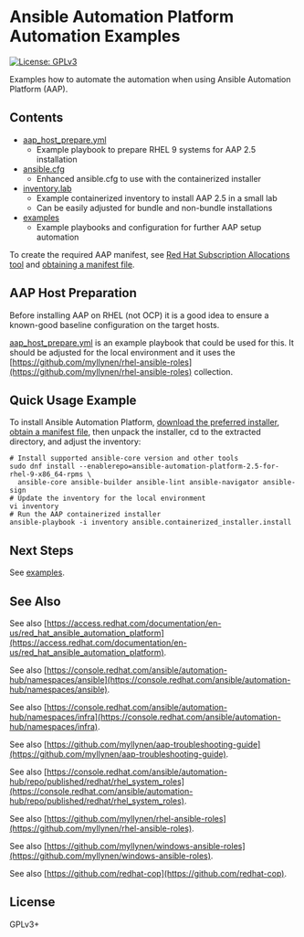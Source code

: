 # Ansible Automation Platform Automation Examples

[![License: GPLv3](https://img.shields.io/badge/license-GPLv3-brightgreen.svg)](https://www.gnu.org/licenses/gpl-3.0)

Examples how to automate the automation when using Ansible Automation
Platform (AAP).

## Contents

* [aap_host_prepare.yml](aap_host_prepare.yml)
  * Example playbook to prepare RHEL 9 systems for AAP 2.5 installation
* [ansible.cfg](ansible.cfg)
  * Enhanced ansible.cfg to use with the containerized installer
* [inventory.lab](inventory.lab)
  * Example containerized inventory to install AAP 2.5 in a small lab
  * Can be easily adjusted for bundle and non-bundle installations
* [examples](examples)
  * Example playbooks and configuration for further AAP setup automation

To create the required AAP manifest, see
[Red Hat Subscription Allocations tool](https://access.redhat.com/management/subscription_allocations)
and
[obtaining a manifest file](https://docs.redhat.com/en/documentation/red_hat_ansible_automation_platform/2.5/html/access_management_and_authentication/assembly-gateway-licensing#assembly-aap-obtain-manifest-files).

## AAP Host Preparation

Before installing AAP on RHEL (not OCP) it is a good idea to ensure a
known-good baseline configuration on the target hosts.

[aap_host_prepare.yml](aap_host_prepare.yml) is an example playbook
that could be used for this. It should be adjusted for the local
environment and it uses the
[https://github.com/myllynen/rhel-ansible-roles](https://github.com/myllynen/rhel-ansible-roles)
collection.

## Quick Usage Example

To install Ansible Automation Platform,
[download the preferred installer](https://access.redhat.com/downloads/content/480/),
[obtain a manifest file](https://docs.redhat.com/en/documentation/red_hat_ansible_automation_platform/2.5/html/access_management_and_authentication/assembly-gateway-licensing#assembly-aap-obtain-manifest-files),
then unpack the installer, cd to the extracted directory, and adjust the inventory:

```
# Install supported ansible-core version and other tools
sudo dnf install --enablerepo=ansible-automation-platform-2.5-for-rhel-9-x86_64-rpms \
  ansible-core ansible-builder ansible-lint ansible-navigator ansible-sign
# Update the inventory for the local environment
vi inventory
# Run the AAP containerized installer
ansible-playbook -i inventory ansible.containerized_installer.install
```

## Next Steps

See [examples](examples).

## See Also

See also
[https://access.redhat.com/documentation/en-us/red_hat_ansible_automation_platform](https://access.redhat.com/documentation/en-us/red_hat_ansible_automation_platform).

See also
[https://console.redhat.com/ansible/automation-hub/namespaces/ansible](https://console.redhat.com/ansible/automation-hub/namespaces/ansible).

See also
[https://console.redhat.com/ansible/automation-hub/namespaces/infra](https://console.redhat.com/ansible/automation-hub/namespaces/infra).

See also
[https://github.com/myllynen/aap-troubleshooting-guide](https://github.com/myllynen/aap-troubleshooting-guide).

See also
[https://console.redhat.com/ansible/automation-hub/repo/published/redhat/rhel_system_roles](https://console.redhat.com/ansible/automation-hub/repo/published/redhat/rhel_system_roles).

See also
[https://github.com/myllynen/rhel-ansible-roles](https://github.com/myllynen/rhel-ansible-roles).

See also
[https://github.com/myllynen/windows-ansible-roles](https://github.com/myllynen/windows-ansible-roles).

See also
[https://github.com/redhat-cop](https://github.com/redhat-cop).

## License

GPLv3+
